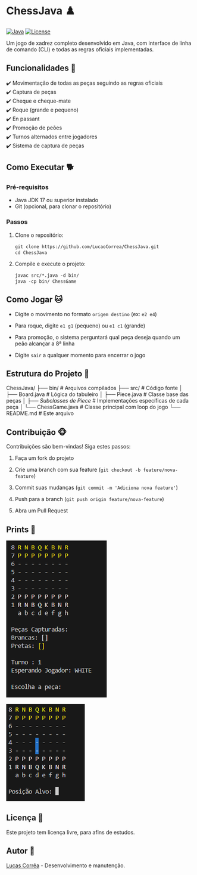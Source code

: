 # ChessJava ♟️

[![Java](https://img.shields.io/badge/Java-17%2B-blue.svg)](https://www.oracle.com/java/)
[![License](https://img.shields.io/badge/License-NO-red.svg)](LICENSE)

Um jogo de xadrez completo desenvolvido em Java, com interface de linha de comando (CLI) e todas as regras oficiais implementadas.

## Funcionalidades 🐺

✔️ Movimentação de todas as peças seguindo as regras oficiais  
✔️ Captura de peças  
✔️ Cheque e cheque-mate  
✔️ Roque (grande e pequeno)  
✔️ En passant  
✔️ Promoção de peões  
✔️ Turnos alternados entre jogadores  
✔️ Sistema de captura de peças  

## Como Executar 🐕

### Pré-requisitos
- Java JDK 17 ou superior instalado
- Git (opcional, para clonar o repositório)

### Passos

1. Clone o repositório:
	```
	git clone https://github.com/LucaoCorrea/ChessJava.git
	cd ChessJava
	```


2.  Compile e execute o projeto:

	```  
	javac src/*.java -d bin/
	java -cp bin/ ChessGame
	```
## Como Jogar 🐱

-   Digite o movimento no formato  `origem destino`  (ex:  `e2 e4`)
    
-   Para roque, digite  `e1 g1`  (pequeno) ou  `e1 c1`  (grande)
    
-   Para promoção, o sistema perguntará qual peça deseja quando um peão alcançar a 8ª linha
    
-   Digite  `sair`  a qualquer momento para encerrar o jogo
    

## Estrutura do Projeto 🐯

ChessJava/
├── bin/            # Arquivos compilados
├── src/            # Código fonte
│   ├── Board.java  # Lógica do tabuleiro
│   ├── Piece.java  # Classe base das peças
│   ├── *Subclasses de Piece* # Implementações específicas de cada peça
│   └── ChessGame.java # Classe principal com loop do jogo
└── README.md       # Este arquivo

## Contribuição 🐵

Contribuições são bem-vindas! Siga estes passos:

1.  Faça um fork do projeto
    
2.  Crie uma branch com sua feature (`git checkout -b feature/nova-feature`)
    
3.  Commit suas mudanças (`git commit -m 'Adiciona nova feature'`)
    
4.  Push para a branch (`git push origin feature/nova-feature`)
    
5.  Abra um Pull Request

## Prints 🐼
![UI](https://raw.githubusercontent.com/LucaoCorrea/ChessJava/refs/heads/main/screenshots/UI.png)

![Pawn Movement](https://raw.githubusercontent.com/LucaoCorrea/ChessJava/refs/heads/main/screenshots/pawn.png)

## Licença 🦍

Este projeto tem licença livre, para afins de estudos.

## Autor 🐶

[Lucas Corrêa](https://github.com/LucaoCorrea)  - Desenvolvimento e manutenção.
